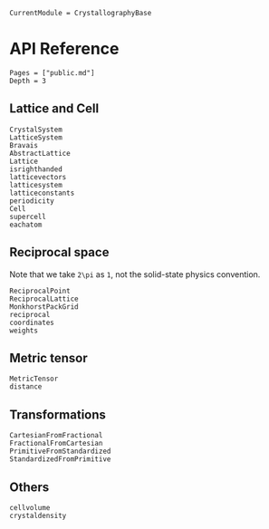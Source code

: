 ```@meta
CurrentModule = CrystallographyBase
```

# API Reference

```@contents
Pages = ["public.md"]
Depth = 3
```

## Lattice and Cell

```@docs
CrystalSystem
LatticeSystem
Bravais
AbstractLattice
Lattice
isrighthanded
latticevectors
latticesystem
latticeconstants
periodicity
Cell
supercell
eachatom
```

## Reciprocal space

Note that we take ``2\pi`` as ``1``, not the solid-state physics convention.

```@docs
ReciprocalPoint
ReciprocalLattice
MonkhorstPackGrid
reciprocal
coordinates
weights
```

## Metric tensor

```@docs
MetricTensor
distance
```

## Transformations

```@docs
CartesianFromFractional
FractionalFromCartesian
PrimitiveFromStandardized
StandardizedFromPrimitive
```

## Others

```@docs
cellvolume
crystaldensity
```
